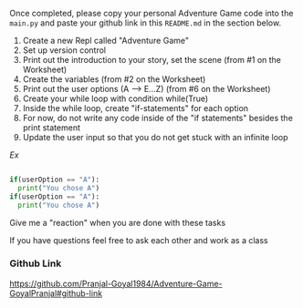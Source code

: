 Once completed, please copy your personal Adventure Game code into the `main.py` and paste your github link in this `README.md` in the section below. 

1. Create a new Repl called "Adventure Game"
2. Set up version control
3. Print out the introduction to your story, set the scene (from #1 on the Worksheet)
4. Create the variables (from #2 on the Worksheet)
5. Print out the user options (A --> E...Z) (from #6 on the Worksheet)
6. Create your while loop with condition while(True)
7. Inside the while loop, create "if-statements" for each option
8. For now, do not write any code inside of the "if statements" besides the print statement
9. Update the user input so that you do not get stuck with an infinite loop

*Ex*
```python

if(userOption == "A"): 
  print("You chose A")
if(userOption == "A"): 
  print("You chose A")
```

Give me a "reaction" when you are done with these tasks

If you have questions feel free to ask each other and work as a class


### Github Link 
https://github.com/Pranjal-Goyal1984/Adventure-Game-GoyalPranjal#github-link
